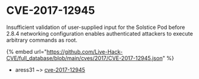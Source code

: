 # CVE-2017-12945

Insufficient validation of user-supplied input for the Solstice Pod before 2.8.4 networking configuration enables authenticated attackers to execute arbitrary commands as root.

{% embed url="https://github.com/Live-Hack-CVE/full_database/blob/main/cves/2017/CVE-2017-12945.json" %}


* aress31 ~> [cve-2017-12945](https://zeste.alice-snow.ru/2017/database/cve-2017-12945/cve-2017-12945-aress31)